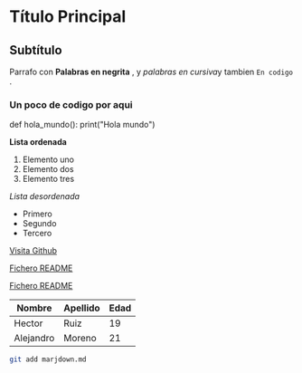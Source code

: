 # Título Principal

## Subtítulo

Parrafo con **Palabras en negrita** , y *palabras en cursiva*y tambien `En codigo` .

### Un poco de codigo por aqui

 def hola_mundo():
     print("Hola mundo")

**Lista ordenada**

1. Elemento uno
2. Elemento dos
3. Elemento tres

*Lista desordenada*
- Primero
- Segundo 
- Tercero

[Visita Github](https://github.com/Freitas04?tab=repositories)

[Fichero README](./README.md)

[Fichero README](/home/usuario/Imágenes/githuib.png)

|  Nombre   |  Apellido  |  Edad  |
|---------- |------------|--------|
|  Hector   |    Ruiz    |   19   |
| Alejandro |	Moreno   |   21   |

```bash
git add marjdown.md
